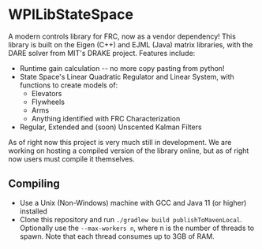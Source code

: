 # WPILibStateSpace

A modern controls library for FRC, now as a vendor dependency! This library is built on the Eigen (C++) and EJML (Java) matrix libraries, with the DARE solver from MIT's DRAKE project. Features include:
* Runtime gain calculation -- no more copy pasting from python!
* State Space's Linear Quadratic Regulator and Linear System, with functions to create models of:
  * Elevators
  * Flywheels
  * Arms
  * Anything identified with FRC Characterization
* Regular, Extended and (soon) Unscented Kalman Filters

As of right now this project is very much still in development. We are working on hosting a compiled version of the library online, but as of right now users must compile it themselves.

## Compiling

* Use a Unix (Non-Windows) machine with GCC and Java 11 (or higher) installed
* Clone this repository and run `./gradlew build publishToMavenLocal`. Optionally use the `--max-workers n`, where n is the number of threads to spawn. Note that each thread consumes up to 3GB of RAM.
